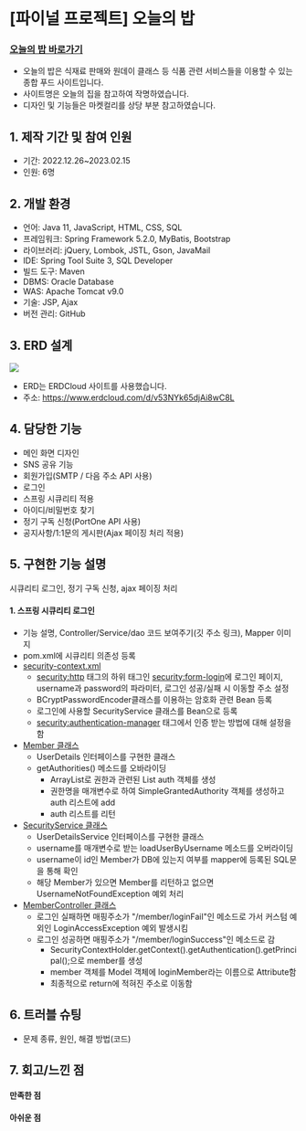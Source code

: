 # [파이널 프로젝트] 오늘의 밥

### [오늘의 밥 바로가기](https://gd1class.iptime.org:8844/GDJ56_BOB_final/)
- 오늘의 밥은 식재료 판매와 원데이 클래스 등 식품 관련 서비스들을 이용할 수 있는 종합 푸드 사이트입니다.
- 사이트명은 오늘의 집을 참고하여 작명하였습니다.
- 디자인 및 기능들은 마켓컬리를 상당 부분 참고하였습니다.

## 1. 제작 기간 및 참여 인원
- 기간: 2022.12.26~2023.02.15
- 인원: 6명

## 2. 개발 환경
- 언어: Java 11, JavaScript, HTML, CSS, SQL
- 프레임워크: Spring Framework 5.2.0, MyBatis, Bootstrap
- 라이브러리: jQuery, Lombok, JSTL, Gson, JavaMail
- IDE: Spring Tool Suite 3, SQL Developer
- 빌드 도구: Maven
- DBMS: Oracle Database
- WAS: Apache Tomcat v9.0
- 기술: JSP, Ajax
- 버전 관리: GitHub

## 3. ERD 설계
<img src="https://user-images.githubusercontent.com/118409554/220550124-79701d7b-fb57-40e0-9935-7c58aa2eac21.png"/>

- ERD는 ERDCloud 사이트를 사용했습니다.
- 주소: https://www.erdcloud.com/d/v53NYk65djAi8wC8L

## 4. 담당한 기능
- 메인 화면 디자인
- SNS 공유 기능
- 회원가입(SMTP / 다음 주소 API 사용)
- 로그인
- 스프링 시큐리티 적용
- 아이디/비밀번호 찾기
- 정기 구독 신청(PortOne API 사용)
- 공지사항/1:1문의 게시판(Ajax 페이징 처리 적용)

## 5. 구현한 기능 설명
시큐리티 로그인, 정기 구독 신청, ajax 페이징 처리
#### 1. 스프링 시큐리티 로그인
- 기능 설명, Controller/Service/dao 코드 보여주기(깃 주소 링크), Mapper 이미지
- pom.xml에 시큐리티 의존성 등록
- [security-context.xml](https://github.com/hanairu96/GDJ56_BOB_final_personal/blob/main/GDJ56_BOB_final/src/main/webapp/WEB-INF/spring/security-context.xml)
  - <security:http> 태그의 하위 태그인 <security:form-login>에 로그인 페이지, username과 password의 파라미터, 로그인 성공/실패 시 이동할 주소 설정
  - BCryptPasswordEncoder클래스를 이용하는 암호화 관련 Bean 등록
  - 로그인에 사용할 SecurityService 클래스를 Bean으로 등록
  - <security:authentication-manager> 태그에서 인증 받는 방법에 대해 설정을 함
- [Member 클래스](https://github.com/hanairu96/GDJ56_BOB_final_personal/blob/main/GDJ56_BOB_final/src/main/java/com/today/bab/member/model/vo/Member.java)
  - UserDetails 인터페이스를 구현한 클래스
  - getAuthorities() 메소드를 오바라이딩
    - ArrayList로 권한과 관련된 List<GrantedAuthority> auth 객체를 생성
    - 권한명을 매개변수로 하여 SimpleGrantedAuthority 객체를 생성하고 auth 리스트에 add
    - auth 리스트를 리턴
- [SecurityService 클래스](https://github.com/hanairu96/GDJ56_BOB_final_personal/blob/main/GDJ56_BOB_final/src/main/java/com/today/bab/security/SecurityService.java)
  - UserDetailsService 인터페이스를 구현한 클래스  
  - username를 매개변수로 받는 loadUserByUsername 메소드를 오버라이딩
  - username이 id인 Member가 DB에 있는지 여부를 mapper에 등록된 SQL문을 통해 확인
  - 해당 Member가 있으면 Member를 리턴하고 없으면 UsernameNotFoundException 예외 처리
- [MemberController 클래스](https://github.com/hanairu96/GDJ56_BOB_final_personal/blob/main/GDJ56_BOB_final/src/main/java/com/today/bab/member/controller/MemberController.java)
  - 로그인 실패하면 매핑주소가 "/member/loginFail"인 메소드로 가서 커스텀 예외인 LoginAccessException 예외 발생시킴
  - 로그인 성공하면 매핑주소가 "/member/loginSuccess"인 메소드로 감
    - SecurityContextHolder.getContext().getAuthentication().getPrincipal();으로 member를 생성
    - member 객체를 Model 객체에 loginMember라는 이름으로 Attribute함
    - 최종적으로 return에 적혀진 주소로 이동함

## 6. 트러블 슈팅
- 문제 종류, 원인, 해결 방법(코드)

## 7. 회고/느낀 점
#### 만족한 점
#### 아쉬운 점
